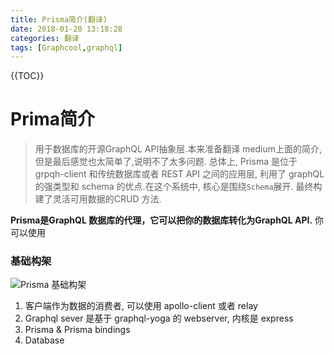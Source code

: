```yaml
---
title: Prisma简介(翻译)
date: 2018-01-20 13:18:28
categories: 翻译
tags: [Graphcool,graphql]
---
```


{{TOC}}

# Prima简介
>用于数据库的开源GraphQL API抽象层.本来准备翻译 medium上面的简介,但是最后感觉也太简单了,说明不了太多问题.  总体上, Prisma 是位于 grpqh-client 和传统数据库或者 REST API 之间的应用层, 利用了 graphQL的强类型和 schema 的优点.在这个系统中, 核心是围绕`Schema`展开. 最终构建了灵活可用数据的CRUD 方法. 

**Prisma是GraphQL 数据库的代理，它可以把你的数据库转化为GraphQL API.** 你可以使用
### 基础构架
![Prisma 基础构架](https://ws3.sinaimg.cn/large/006tKfTcgy1foa02v3cioj30k3084dft.jpg)

1. 客户端作为数据的消费者, 可以使用 apollo-client 或者 relay
2. Graphql sever 是基于 graphql-yoga 的 webserver, 内核是 express
3. Prisma & Prisma bindings
4. Database




